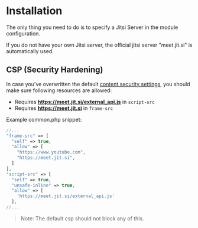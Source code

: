 # Installation

The only thing you need to do is to specify a Jitsi Server in the module configuration.

If you do not have your own Jitsi server, the official jitsi server "meet.jit.si" is automatically used.

## CSP (Security Hardening)

In case you've overwritten the default [content security settings](https://docs.humhub.org/docs/admin/security#web-security-configuration), you should make sure following resources are allowed:

- Requires **https://meet.jit.si/external_api.js** in `script-src`
- Requires **https://meet.jit.si** in `frame-src`

Example  common.php snippet:

```php
//...
"frame-src" => [
  "self" => true,
  "allow" => [  
    "https://www.youtube.com",
    "https://meet.jit.si",
  ]                        
],
"script-src" => [
  "self" => true,
  "unsafe-inline" => true,
  "allow" => [
    'https://meet.jit.si/external_api.js'
  ],
//...
```

> Note: The default csp should not block any of this.